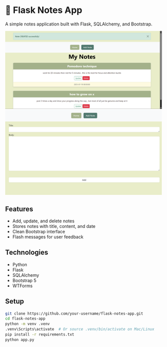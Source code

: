 # 📝 Flask Notes App

A simple notes application built with Flask, SQLAlchemy, and Bootstrap.

![screenshot](static/screenshot1.png) ![screenshot](static/screenshot2.png)
## Features

- Add, update, and delete notes
- Stores notes with title, content, and date
- Clean Bootstrap interface
- Flash messages for user feedback

## Technologies

- Python
- Flask
- SQLAlchemy
- Bootstrap 5
- WTForms

## Setup

```bash
git clone https://github.com/your-username/flask-notes-app.git
cd flask-notes-app
python -m venv .venv
.venv\Scripts\activate  # Or source .venv/bin/activate on Mac/Linux
pip install -r requirements.txt
python app.py